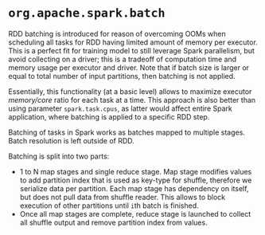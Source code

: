 
# `org.apache.spark.batch`

RDD batching is introduced for reason of overcoming OOMs when scheduling all tasks for RDD having
limited amount of memory per executor. This is a perfect fit for training model to still leverage
Spark parallelism, but avoid collecting on a driver; this is a tradeoff of computation time and
memory usage per executor and driver. Note that if batch size is larger or equal to total number of
input partitions, then batching is not applied.

Essentially, this functionality (at a basic level) allows to maximize executor _memory/core_ ratio
for each task at a time. This approach is also better than using parameter `spark.task.cpus`, as
latter would affect entire Spark application, where batching is applied to a specific RDD step.

Batching of tasks in Spark works as batches mapped to multiple stages. Batch resolution is left
outside of RDD.

Batching is split into two parts:
- 1 to N map stages and single reduce stage. Map
stage modifies values to add partition index that is used as key-type for shuffle, therefore we
serialize data per partition. Each map stage has dependency on itself, but does not pull data from
shuffle reader. This allows to block execution of other partitions until `i`th batch is finished.
- Once all map stages are complete, reduce stage is launched to collect all shuffle output and
remove partition index from values.
